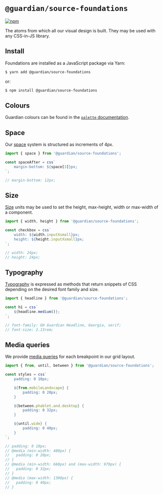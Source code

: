 # `@guardian/source-foundations`

[![npm](https://img.shields.io/npm/v/@guardian/source-foundations)](https://www.npmjs.com/package/@guardian/source-foundations)

The atoms from which all our visual design is built. They may be used with any CSS-in-JS library.

## Install

Foundations are installed as a JavaScript package via Yarn:

```sh
$ yarn add @guardian/source-foundations
```

or:

```sh
$ npm install @guardian/source-foundations
```

## Colours

Guardian colours can be found in the [`palette` documentation](https://guardian.github.io/csnx/?path=/docs/source-foundations_packages-source-foundations-palette--palette).

## Space

Our [space](https://guardian.github.io/csnx/?path=/docs/source-foundations_packages-source-foundations-space--page) system is structured as increments of 4px.

```js
import { space } from '@guardian/source-foundations';

const spaceAfter = css`
	margin-bottom: ${space[3]}px;
`;

// margin-bottom: 12px;
```

## Size

[Size](https://guardian.github.io/csnx/?path=/docs/source-foundations_packages-source-foundations-size--page) units may be used to set the height, max-height, width or max-width of a component.

```js
import { width, height } from '@guardian/source-foundations';

const checkbox = css`
	width: ${width.inputXsmall}px;
	height: ${height.inputXsmall}px;
`;

// width: 24px;
// height: 24px;
```

## Typography

[Typography](https://guardian.github.io/csnx/?path=/docs/source-foundations_packages-source-foundations-typography--headline) is expressed as methods that return snippets of CSS depending on the desired font family and size.

```js
import { headline } from '@guardian/source-foundations';

const h1 = css`
	${headline.medium()};
`;

// font-family: GH Guardian Headline, Georgia, serif;
// font-size: 2.13rem;
```

## Media queries

We provide [media queries](https://guardian.github.io/csnx/?path=/docs/source-foundations_packages-source-foundations-media-queries--page) for each breakpoint in our grid layout.

```js
import { from, until, between } from '@guardian/source-foundations';

const styles = css`
	padding: 0 10px;

	${from.mobileLandscape} {
		padding: 0 20px;
	}

	${between.phablet.and.desktop} {
		padding: 0 32px;
	}

	${until.wide} {
		padding: 0 40px;
	}
`;

// padding: 0 10px;
// @media (min-width: 480px) {
//   padding: 0 20px;
// }
// @media (min-width: 660px) and (max-width: 979px) {
//   padding: 0 32px;
// }
// @media (max-width: 1300px) {
//   padding: 0 40px;
// }
```
